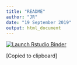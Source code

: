 ```yaml
---
title: "README"
author: "JR"
date: "19 September 2019"
output: html_document
---
```

<!-- badges: start -->
  [![Launch Rstudio Binder](http://mybinder.org/badge_logo.svg)](https://mybinder.org/v2/gh/JessRadley/my_first_repository/master?urlpath=rstudio)
  <!-- badges: end -->
  [Copied to clipboard]